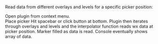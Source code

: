 Read data from different overlays and levels for a specific picker position:

Open plugin from context menu.  
Place picker
Hit spacebar or click button at bottom.
Plugin then iterates through overlays and levels and the interpolator function reads wx data at picker position.
Marker filled as data is read.
Console eventually shows array of data.